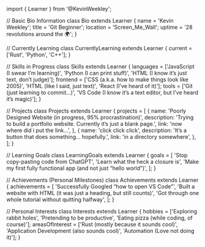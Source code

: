 import { Learner } from '@KevinWeekley';

// Basic Bio Information
class Bio extends Learner {
  name      = 'Kevin Weekley';
  title     = 'Git Beginner';
  location  = 'Screen_Me_Wall';
  uptime    = '28 revolutions around the 🌍';
}

// Currently Learning
class CurrentlyLearning extends Learner {
  current = ['Rust', 'Python', 'C++'];
}

// Skills in Progress
class Skills extends Learner {
  languages = ['JavaScript (I swear I’m learning)', 'Python (I can print stuff)', 'HTML (I know it’s just text, don’t judge)'];
  frontend  = ['CSS (a.k.a. how to make things look like 2005)', 'HTML (like I said, just text)', 'React (I’ve heard of it)'];
  tools     = ['Git (just learning to commit...)', 'VS Code (I know it’s a text editor, but I’ve heard it’s magic)'];
}

// Projects
class Projects extends Learner {
  projects = [
    {
      name: 'Poorly Designed Website (in progress, 95% procrastination)',
      description: 'Trying to build a portfolio website. Currently it’s just a blank page.',
      link: 'now where did i put the link...',
    },
    {
      name: 'click click click',
      description: 'It’s a button that does something... hopefully.',
      link: 'in a directory somewhere',
    },
  ];
}

// Learning Goals
class LearningGoals extends Learner {
  goals = [
    'Stop copy-pasting code from ChatGPT',
    'Learn what the heck a closure is',
    'Make my first fully functional app (and not just “hello world”)',
  ];
}

// Achievements (Personal Milestones)
class Achievements extends Learner {
  achievements = [
    'Successfully Googled “how to open VS Code”',
    'Built a website with HTML (it was just a heading, but still counts)',
    'Got through one whole tutorial without quitting halfway',
  ];
}

// Personal Interests
class Interests extends Learner {
  hobbies = ['Exploring rabbit holes', 'Pretending to be productive', 'Eating pizza (while coding, of course)'];
  areasOfInterest = ['Rust (mostly because it sounds cool)', 'Application Development (also sounds cool)', 'Automation (Love not doing it)'];
}

